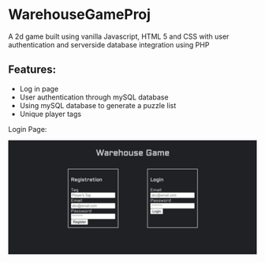 # WarehouseGameProj
A 2d game built using vanilla Javascript, HTML 5 and CSS with user authentication and serverside database integration using PHP

## Features:
- Log in page 
- User authentication through mySQL database
- Using mySQL database to generate a puzzle list 
- Unique player tags

Login Page: 

![login page](https://github.com/Cryst67/WarehouseGameProj/blob/main/Screenshots/LoginPage.jpg)
